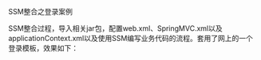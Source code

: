 SSM整合之登录案例

SSM整合过程，导入相关jar包，配置web.xml、SpringMVC.xml以及applicationContext.xml以及使用SSM编写业务代码的流程。套用了网上的一个登录模板，效果如下：

